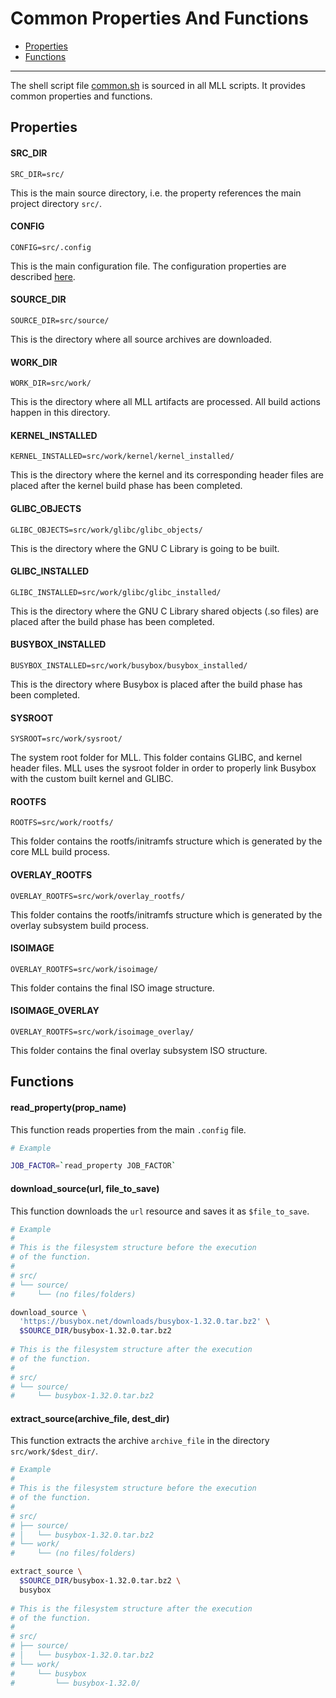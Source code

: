 # Common Properties And Functions

* [Properties](#properties)
* [Functions](#functions)

---

The shell script file [common.sh](https://github.com/ivandavidov/minimal/blob/master/src/common.sh) is sourced in all MLL scripts. It provides common properties and functions.

## Properties

#### SRC_DIR

``SRC_DIR=src/``

This is the main source directory, i.e. the property references the main project directory ``src/``.

#### CONFIG

``CONFIG=src/.config``

This is the main configuration file. The configuration properties are described [here](TODO...). 

#### SOURCE_DIR

``SOURCE_DIR=src/source/``

This is the directory where all source archives are downloaded. 

#### WORK_DIR

``WORK_DIR=src/work/``

This is the directory where all MLL artifacts are processed. All build actions happen in this directory. 

#### KERNEL_INSTALLED

``KERNEL_INSTALLED=src/work/kernel/kernel_installed/``

This is the directory where the kernel and its corresponding header files are placed after the kernel build phase has been completed. 

#### GLIBC_OBJECTS

``GLIBC_OBJECTS=src/work/glibc/glibc_objects/``

This is the directory where the GNU C Library is going to be built.

#### GLIBC_INSTALLED

``GLIBC_INSTALLED=src/work/glibc/glibc_installed/``

This is the directory where the GNU C Library shared objects (.so files) are placed after the build phase has been completed.

#### BUSYBOX_INSTALLED

``BUSYBOX_INSTALLED=src/work/busybox/busybox_installed/``

This is the directory where Busybox is placed after the build phase has been completed.

#### SYSROOT

``SYSROOT=src/work/sysroot/``

The system root folder for MLL. This folder contains GLIBC, and kernel header files. MLL uses the sysroot folder in order to properly link Busybox with the custom built kernel and GLIBC. 

#### ROOTFS

``ROOTFS=src/work/rootfs/``

This folder contains the rootfs/initramfs structure which is generated by the core MLL build process.

#### OVERLAY_ROOTFS

``OVERLAY_ROOTFS=src/work/overlay_rootfs/``

This folder contains the rootfs/initramfs structure which is generated by the overlay subsystem build process.

#### ISOIMAGE

``OVERLAY_ROOTFS=src/work/isoimage/``

This folder contains the final ISO image structure.

#### ISOIMAGE_OVERLAY

``OVERLAY_ROOTFS=src/work/isoimage_overlay/``

This folder contains the final overlay subsystem ISO structure.

## Functions

#### read_property(prop_name)

This function reads properties from the main ``.config`` file.

```bash
# Example

JOB_FACTOR=`read_property JOB_FACTOR`
```

#### download_source(url, file_to_save)

This function downloads the ``url`` resource and saves it as ``$file_to_save``.

```bash
# Example
#
# This is the filesystem structure before the execution
# of the function.
#
# src/
# └── source/
#     └── (no files/folders)

download_source \
  'https://busybox.net/downloads/busybox-1.32.0.tar.bz2' \
  $SOURCE_DIR/busybox-1.32.0.tar.bz2
  
# This is the filesystem structure after the execution
# of the function.
#
# src/
# └── source/
#     └── busybox-1.32.0.tar.bz2
```

#### extract_source(archive_file, dest_dir)

This function extracts the archive ``archive_file`` in the directory ``src/work/$dest_dir/``.

```bash
# Example
#
# This is the filesystem structure before the execution
# of the function.
#
# src/
# ├── source/
# │   └── busybox-1.32.0.tar.bz2
# └── work/
#     └── (no files/folders)

extract_source \
  $SOURCE_DIR/busybox-1.32.0.tar.bz2 \
  busybox
  
# This is the filesystem structure after the execution
# of the function.
#
# src/
# ├── source/
# │   └── busybox-1.32.0.tar.bz2
# └── work/
#     └── busybox
#         └── busybox-1.32.0/
```

